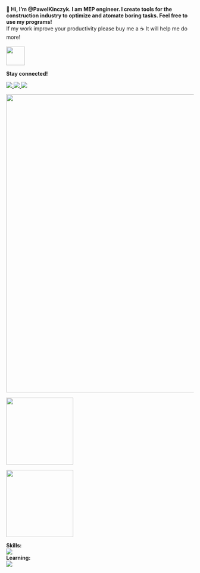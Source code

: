 **👋 Hi, I’m @PawelKinczyk. I am MEP engineer. I create tools for the construction industry to optimize and atomate boring tasks. Feel free to use my programs!** \
If my work improve your productivity please buy me a ☕ It will help me do more! \
\
<a href="https://www.buymeacoffee.com/produktywnl" target="blank"><img align="center" src="https://img.shields.io/badge/Buy_Me_A_Coffee-FFDD00?style=for-the-badge&logo=buy-me-a-coffee&logoColor=black" title = "Buy me coffee" alt="" height="50" /></a>

**Stay connected!**
<p align="left">
  <a href="https://www.linkedin.com/in/pawe%C5%82-ki%C5%84czyk/">
    <img src="https://skillicons.dev/icons?i=linkedin" />
  </a>
  <a href="https://discordapp.com/users/pan_pawel">
    <img src="https://skillicons.dev/icons?i=discord" />
  </a>
  <a href="https://produktywnyprojektant.com/en/">
    <img src="https://skillicons.dev/icons?i=wordpress" />
  </a>
</p>


<img src="https://github-readme-stats.vercel.app/api?username=PawelKinczyk&show_icons=true&theme=transparent" width="800">

<p align="left">
<img height="180em" src="https://github-profile-summary-cards.vercel.app/api/cards/profile-details?username=PawelKinczyk&theme=transparent" align = "center"/>
</p>
<p align="left">
<img height="180em" src="https://streak-stats.demolab.com?user=PawelKinczyk&theme=transparent" align = "center"/>
</p>

<p align="left">
  <b>Skills:</b><br>
  <a href="https://skillicons.dev">
    <img src="https://skillicons.dev/icons?i=py,vscode" />
  </a><br>
  <b>Learning:</b><br>
    <a href="https://skillicons.dev">
    <img src="https://skillicons.dev/icons?i=dotnet" />
  </a>
</p>

<!---
PawelKinczyk/PawelKinczyk is a ✨ special ✨ repository because its `README.md` (this file) appears on your GitHub profile.
You can click the Preview link to take a look at your changes.
--->
